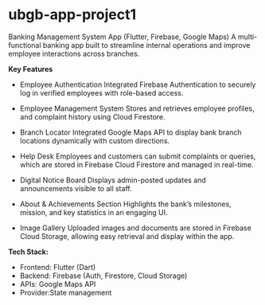 # ubgb-app-project1
Banking Management System App (Flutter, Firebase, Google Maps)
A multi-functional banking app built to streamline internal operations and improve employee interactions across branches.

 **Key Features**
  * Employee Authentication
      Integrated Firebase Authentication to securely log in verified employees with role-based access.

  * Employee Management System
      Stores and retrieves employee profiles, and complaint history using Cloud Firestore.

  * Branch Locator
      Integrated Google Maps API to display bank branch locations dynamically with custom  directions.

  * Help Desk
      Employees and customers can submit complaints or queries, which are stored in Firebase Cloud Firestore and managed in real-time.

  * Digital Notice Board
      Displays admin-posted updates and announcements visible to all staff.

  * About & Achievements Section
      Highlights the bank’s milestones, mission, and key statistics in an engaging UI.

  * Image Gallery
      Uploaded images and documents are stored in Firebase Cloud Storage, allowing easy retrieval and display within the app.

 **Tech Stack:**
  * Frontend: Flutter (Dart)
  * Backend: Firebase (Auth, Firestore, Cloud Storage)
  * APIs: Google Maps API
  * Provider:State management



